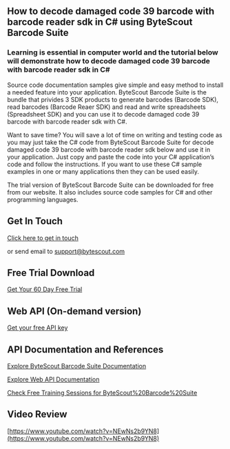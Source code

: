 ## How to decode damaged code 39 barcode with barcode reader sdk in C# using ByteScout Barcode Suite

### Learning is essential in computer world and the tutorial below will demonstrate how to decode damaged code 39 barcode with barcode reader sdk in C#

Source code documentation samples give simple and easy method to install a needed feature into your application. ByteScout Barcode Suite is the bundle that privides 3  SDK products to generate barcodes (Barcode SDK), read barcodes (Barcode Reaer SDK) and read and write spreadsheets (Spreadsheet SDK) and you can use it to decode damaged code 39 barcode with barcode reader sdk with C#.

Want to save time? You will save a lot of time on writing and testing code as you may just take the C# code from ByteScout Barcode Suite for decode damaged code 39 barcode with barcode reader sdk below and use it in your application. Just copy and paste the code into your C# application’s code and follow the instructions. If you want to use these C# sample examples in one or many applications then they can be used easily.

The trial version of ByteScout Barcode Suite can be downloaded for free from our website. It also includes source code samples for C# and other programming languages.

## Get In Touch

[Click here to get in touch](https://bytescout.zendesk.com/hc/en-us/requests/new?subject=ByteScout%20Barcode%20Suite%20Question)

or send email to [support@bytescout.com](mailto:support@bytescout.com?subject=ByteScout%20Barcode%20Suite%20Question) 

## Free Trial Download

[Get Your 60 Day Free Trial](https://bytescout.com/download/web-installer?utm_source=github-readme)

## Web API (On-demand version)

[Get your free API key](https://pdf.co/documentation/api?utm_source=github-readme)

## API Documentation and References

[Explore ByteScout Barcode Suite Documentation](https://bytescout.com/documentation/index.html?utm_source=github-readme)

[Explore Web API Documentation](https://pdf.co/documentation/api?utm_source=github-readme)

[Check Free Training Sessions for ByteScout%20Barcode%20Suite](https://academy.bytescout.com/)

## Video Review

[https://www.youtube.com/watch?v=NEwNs2b9YN8](https://www.youtube.com/watch?v=NEwNs2b9YN8)